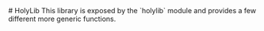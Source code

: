 <type name="HolyLib" category="libraryfunc" is="library">
	<summary>
# HolyLib
This library is exposed by the `holylib` module and provides a few different more generic functions.

<added version="0.1"></added>
	</summary>
</type>